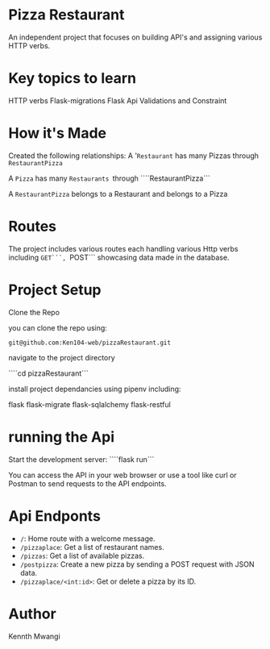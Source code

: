 # Pizza Restaurant

An independent project that focuses on building API's and assigning various HTTP verbs.

# Key topics to learn
HTTP verbs
Flask-migrations
Flask Api
Validations and Constraint

#  How it's Made
Created the following relationships:
A '```Restaurant``` has many Pizzas through ```RestaurantPizza```

A ```Pizza``` has many ```Restaurants ```through ````RestaurantPizza```

A ```RestaurantPizza``` belongs to a Restaurant and belongs to a Pizza

# Routes
The project includes various routes each handling various Http verbs including ````GET```, ````POST``` showcasing data made in the database.


# Project Setup
 Clone the Repo

you can clone the repo using:

```git@github.com:Ken104-web/pizzaRestaurant.git```

navigate to the project directory

````cd pizzaRestaurant```

install project dependancies using pipenv including:

flask 
flask-migrate
flask-sqlalchemy
flask-restful 

# running the Api

Start the development server:
````flask run```

You can access the API in your web browser or use a tool like curl or Postman to send requests to the API endpoints.

# Api Endponts

 - `/`: Home route with a welcome message.
 - `/pizzaplace`: Get a list of restaurant names.
 - `/pizzas`: Get a list of available pizzas.
 - `/postpizza`: Create a new pizza by sending a POST request with JSON data.
 -  `/pizzaplace/<int:id>`: Get or delete a pizza by its ID.

# Author 
Kennth Mwangi